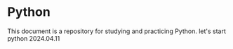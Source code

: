 # Python
This document is a repository for studying and practicing Python.
let's start python 2024.04.11
